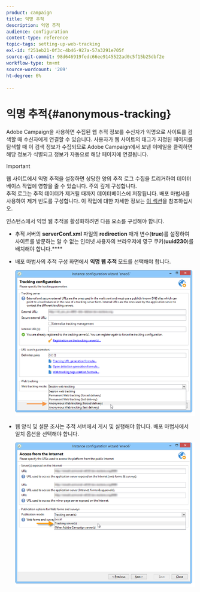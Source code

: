 ```yaml
---
product: campaign
title: 익명 추적
description: 익명 추적
audience: configuration
content-type: reference
topic-tags: setting-up-web-tracking
exl-id: f251eb21-0f3c-4b46-927a-57a3291e705f
source-git-commit: 98d646919fedc66ee9145522ad0c5f15b25dbf2e
workflow-type: tm+mt
source-wordcount: '209'
ht-degree: 6%

---
```


# 익명 추적{#anonymous-tracking}

Adobe Campaign을 사용하면 수집된 웹 추적 정보를 수신자가 익명으로 사이트를 검색할 때 수신자에게 연결할 수 있습니다. 사용자가 웹 사이트의 태그가 지정된 페이지를 탐색할 때 이 검색 정보가 수집되므로 Adobe Campaign에서 보낸 이메일을 클릭하면 해당 정보가 식별되고 정보가 자동으로 해당 페이지에 연결됩니다.

>[!IMPORTANT]
>
>웹 사이트에서 익명 추적을 설정하면 상당한 양의 추적 로그 수집을 트리거하여 데이터베이스 작업에 영향을 줄 수 있습니다. 주의 깊게 구성합니다.\
>추적 로그는 추적 데이터가 제거될 때까지 데이터베이스에 저장됩니다. 배포 마법사를 사용하여 제거 빈도를 구성합니다. 이 작업에 대한 자세한 정보는 [이 섹션](../../installation/using/deploying-an-instance.md#purging-data)을 참조하십시오.

인스턴스에서 익명 웹 추적을 활성화하려면 다음 요소를 구성해야 합니다.

* 추적 서버의 **serverConf.xml** 파일의 **redirection** 매개 변수(**true**)를 설정하여 사이트를 방문하는 알 수 없는 인터넷 사용자의 브라우저에 영구 쿠키(**uuid230**)를 배치해야 합니다.****
* 배포 마법사의 추적 구성 화면에서 **익명 웹 추적** 모드를 선택해야 합니다.

   ![](assets/webtracking_anonymous_set.png)

* 웹 양식 및 설문 조사는 추적 서버에서 게시 및 실행해야 합니다. 배포 마법사에서 일치 옵션을 선택해야 합니다.

   ![](assets/webtracking_publication_set_for_webapps.png)
